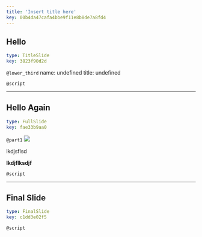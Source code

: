 ```yaml
---
title: 'Insert title here'
key: 00b4da47cafa4bbe9f11e8b8de7a8fd4
---
```


## Hello

```yaml
type: TitleSlide
key: 3823f90d2d
```

`@lower_third`
name: undefined
title: undefined

`@script`


---

## Hello Again

```yaml
type: FullSlide
key: fae33b9aa0
```

`@part1`
![](https://upload.wikimedia.org/wikipedia/commons/thumb/5/58/Shiba_inu_taiki.jpg/220px-Shiba_inu_taiki.jpg)

lkdjsflsd

**lkdjflksdjf**

`@script`


---

## Final Slide

```yaml
type: FinalSlide
key: c1dd3e02f5
```

`@script`
